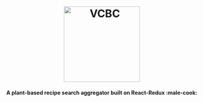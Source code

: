 <h1 align="center">
  <img src="https://vcbc.herokuapp.com/static/media/transLogo.0a9e2914.png" href="https://vcbc.herokuapp.com/" alt="VCBC" width="200" />

</h1>

<h4 align="center">A plant-based recipe search aggregator built on React-Redux :male-cook:  </h4>
